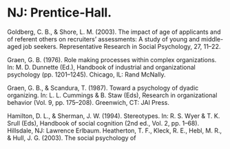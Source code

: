 # NJ: Prentice-Hall.

Goldberg, C. B., & Shore, L. M. (2003). The impact of age of applicants and of referent others on recruiters’ assessments: A study of young and middle-aged job seekers. Representative Research in Social Psychology, 27, 11–22.

Graen, G. B. (1976). Role making processes within complex organizations. In: M. D. Dunnette (Ed.), Handbook of industrial and organizational psychology (pp. 1201–1245). Chicago, IL: Rand McNally.

Graen, G. B., & Scandura, T. (1987). Toward a psychology of dyadic organizing. In: L. L. Cummings & B. Staw (Eds), Research in organizational behavior (Vol. 9, pp. 175–208). Greenwich, CT: JAI Press.

Hamilton, D. L., & Sherman, J. W. (1994). Stereotypes. In: R. S. Wyer & T. K. Srull (Eds), Handbook of social cognition (2nd ed., Vol. 2, pp. 1–68). Hillsdale, NJ: Lawrence Erlbaum. Heatherton, T. F., Kleck, R. E., Hebl, M. R., & Hull, J. G. (2003). The social psychology of